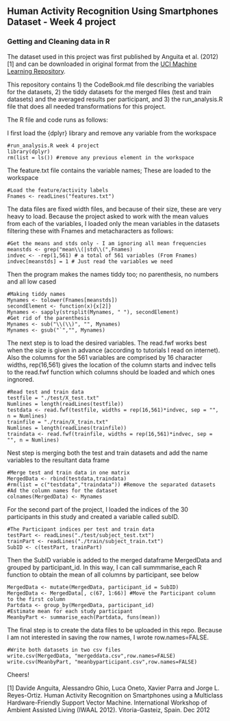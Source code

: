 ## Human Activity Recognition Using Smartphones Dataset - Week 4 project
### Getting and Cleaning data in R

The dataset used in this project was first published by Anguita et al. (2012) [1] and can be downloaded in original format from the [UCI Machine Learning Repository](http://archive.ics.uci.edu/ml/datasets/Human+Activity+Recognition+Using+Smartphones). 

This repository contains 1) the CodeBook.md file describing the variables for the datasets, 2) the tiddy datasets for the merged files (test and train datasets) and the averaged results per participant, and 3) the run_analysis.R file that does all needed transformations for this project.

The R file and code runs as follows:

I first load the {dplyr} library and remove any variable from the workspace
```
#run_analysis.R week 4 project
library(dplyr) 
rm(list = ls()) #remove any previous element in the workspace
```
The feature.txt file contains the variable names; These are loaded to the workspace
```
#Load the feature/activity labels
Fnames <- readLines("features.txt")
```
The data files are fixed width files, and because of their size, these are very heavy to load. Because the project asked to work with the mean values from each of the variables, I loaded only the mean variables in the datasets filtering these with Fnames and metacharacters as follows:
```
#Get the means and stds only - I am ignoring all mean frequencies
meanstds <- grep("mean\\(|std\\(",Fnames)
indvec <- -rep(1,561) # a total of 561 variables (From Fnames)
indvec[meanstds] = 1 # Just read the variables we need
```
Then the program makes the names tiddy too; no parenthesis, no numbers and all low cased
```
#Making tiddy names
Mynames <- tolower(Fnames[meanstds])
secondElement <- function(x){x[2]}
Mynames <- sapply(strsplit(Mynames, " "), secondElement)
#Get rid of the parenthesis
Mynames <- sub("\\(\\)", "", Mynames)
Mynames <- gsub("`","", Mynames)
```
The next step is to load the desired variables. The read.fwf works best when the size is given in advance (according to tutorials I read on internet). Also the columns for the 561 variables are comprised by 16 character widths, rep(16,561) gives the location of the column starts and indvec tells to the read.fwf function which columns should be loaded and which ones ingnored.
```
#Read test and train data
testfile = "./test/X_test.txt"
Numlines = length(readLines(testfile))
testdata <- read.fwf(testfile, widths = rep(16,561)*indvec, sep = "", n = Numlines)
trainfile = "./train/X_train.txt"
Numlines = length(readLines(trainfile))
traindata <- read.fwf(trainfile, widths = rep(16,561)*indvec, sep = "", n = Numlines) 
```
Nest step is merging both the test and train datasets and add the name variables to the resultant data frame
```
#Merge test and train data in one matrix
MergedData <- rbind(testdata,traindata)
#rm(list = c("testdata","traindata")) #Remove the separated datasets
#Ad the column names for the dataset
colnames(MergedData) <- Mynames
```
For the second part of the project, I loaded the indices of the 30 participants in this study and created a variable called subID.
```
#The Participant indices per test and train data
testPart <- readLines("./test/subject_test.txt")
trainPart <- readLines("./train/subject_train.txt")
SubID <- c(testPart, trainPart)
```
Then the SubID variable is added to the merged dataframe MergedData and grouped by participant_id. In this way, I can call summmarise_each R function to obtain the mean of all columns by participant, see below
```
MergedData <- mutate(MergedData, participant_id = SubID)
MergedData <- MergedData[, c(67, 1:66)] #Move the Participant column to the first column
Partdata <- group_by(MergedData, participant_id)
#Estimate mean for each study participant
MeanbyPart <- summarise_each(Partdata, funs(mean))
```
The final step is to create the data files to be uploaded in this repo. Because I am not interested in saving the row names, I wrote row.names=FALSE.
```
#Write both datasets in two csv files
write.csv(MergedData, "mergeddata.csv",row.names=FALSE)
write.csv(MeanbyPart, "meanbyparticipant.csv",row.names=FALSE)
```

Cheers!

[1] Davide Anguita, Alessandro Ghio, Luca Oneto, Xavier Parra and Jorge L. Reyes-Ortiz. Human Activity Recognition on Smartphones using a Multiclass Hardware-Friendly Support Vector Machine. International Workshop of Ambient Assisted Living (IWAAL 2012). Vitoria-Gasteiz, Spain. Dec 2012

